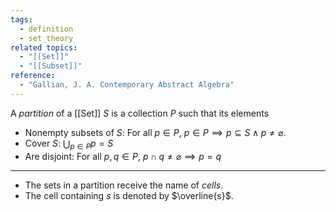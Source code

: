 ```yaml
---
tags:
  - definition
  - set_theory
related topics:
  - "[[Set]]"
  - "[[Subset]]"
reference:
  - "Gallian, J. A. Contemporary Abstract Algebra"
---
```

A _partition_ of a [[Set]] $S$ is a collection $P$ such that its elements
- Nonempty subsets of $S$:
	For all $p\in P$, $p\in P\implies p\subseteq S\land p\neq \varnothing$.
- Cover $S$:
	$\displaystyle\bigcup_{p\in P} p = S$
- Are disjoint:
	For all $p,q\in P$, $p\cap q \neq \varnothing \implies p=q$
---
- The sets in a partition receive the name of _cells_.
- The cell containing $s$ is denoted by $\overline{s}$.
